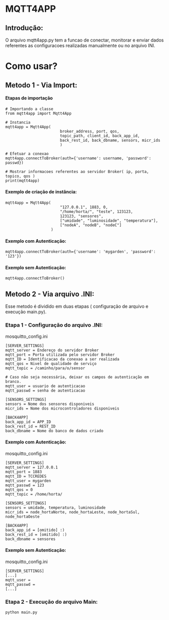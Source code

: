 # MQTT4APP
## Introdução:
<p>O arquivo mqtt4app.py tem a funcao de conectar, monitorar e enviar dados referentes as configuracoes realizadas manualmente ou no arquivo INI.</p>

# Como usar?
## Metodo 1 - Via Import:

#### Etapas de importação
```
# Importando a classe 
from mqtt4app import Mqtt4App

# Instancia 
mqtt4app = Mqtt4App(
                        broker_address, port, qos,
                        topic_path, client_id, back_app_id,
                        back_rest_id, back_dbname, sensors, micr_ids
                        )

# Efetuar a conexao
mqtt4app.connectToBroker(auth={'username': username, 'password': passwd})

# Mostrar informacoes referentes ao servidor Broker( ip, porta, topico, qos )
print(mqtt4app)
```
#### Exemplo de criação de instância:
```
mqtt4app = Mqtt4App(
                        "127.0.0.1", 1883, 0,
                        "/home/horta/", "teste", 123123,
                        123123, "sensores", 
                        ["umidade", "luminosidade", "temperatura"], 
                        ["nodeA", "nodeB", "nodeC"]
                    )
```

#### Exemplo com Autenticação:
```
mqtt4app.connectToBroker(auth={'username': 'mygarden', 'password': '123'})
```
#### Exemplo sem Autenticação:
```
mqtt4app.connectToBroker()
```

## Metodo 2 - Via arquivo .INI:
<p>Esse metodo é dividido em duas etapas ( configuração de arquivo e execução main.py).</p>

### Etapa 1 - Configuração do arquivo .INI:

mosquitto_config.ini
```
[SERVER_SETTINGS]
mqtt_server = Endereço do servidor Broker
mqtt_port = Porta utilizada pelo servidor Broker
mqtt_ID = Identificacao da conexao a ser realizada
mqtt_qos = Nivel de qualidade de serviço
mqtt_topic = /caminho/para/o/sensor

# Caso não seja necessária, deixar os campos de autenticação em branco.
mqtt_user = usuario de autenticacao
mqtt_passwd = senha de autenticacao

[SENSORS_SETTINGS]
sensors = Nome dos sensores disponiveis
micr_ids = Nome dos microcontroladores disponiveis

[BACK4APP]
back_app_id = APP_ID
back_rest_id = REST_ID
back_dbname = Nome do banco de dados criado
```

#### Exemplo com Autenticação:
mosquitto_config.ini
```
[SERVER_SETTINGS]
mqtt_server = 127.0.0.1
mqtt_port = 1883
mqtt_ID = TCCREDES
mqtt_user = mygarden
mqtt_passwd = 123
mqtt_qos = 0
mqtt_topic = /home/horta/

[SENSORS_SETTINGS]
sensors = umidade, temperatura, luminosidade
micr_ids = node_hortaNorte, node_hortaLeste, node_hortaSul, node_hortaOeste

[BACK4APP]
back_app_id = [omitido] :)
back_rest_id = [omitido] :)
back_dbname = sensores
```

#### Exemplo sem Autenticação:
mosquitto_config.ini
```
[SERVER_SETTINGS]
[...]
mqtt_user = 
mqtt_passwd = 
[...]
```

### Etapa 2 - Execução do arquivo Main:
```
python main.py
```

